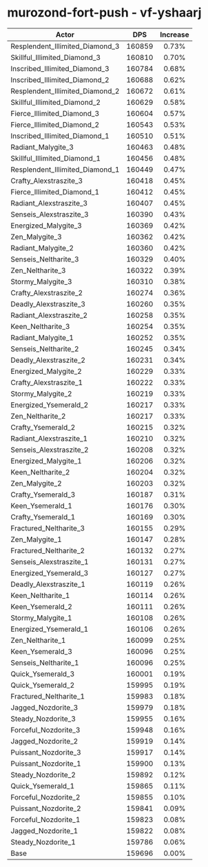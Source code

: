 # murozond-fort-push - vf-yshaarj
| Actor | DPS | Increase |
|---|:---:|:---:|
|Resplendent_Illimited_Diamond_3|160859|0.73%|
|Skillful_Illimited_Diamond_3|160810|0.70%|
|Inscribed_Illimited_Diamond_3|160784|0.68%|
|Inscribed_Illimited_Diamond_2|160688|0.62%|
|Resplendent_Illimited_Diamond_2|160672|0.61%|
|Skillful_Illimited_Diamond_2|160629|0.58%|
|Fierce_Illimited_Diamond_3|160604|0.57%|
|Fierce_Illimited_Diamond_2|160543|0.53%|
|Inscribed_Illimited_Diamond_1|160510|0.51%|
|Radiant_Malygite_3|160463|0.48%|
|Skillful_Illimited_Diamond_1|160456|0.48%|
|Resplendent_Illimited_Diamond_1|160449|0.47%|
|Crafty_Alexstraszite_3|160418|0.45%|
|Fierce_Illimited_Diamond_1|160412|0.45%|
|Radiant_Alexstraszite_3|160407|0.45%|
|Senseis_Alexstraszite_3|160390|0.43%|
|Energized_Malygite_3|160369|0.42%|
|Zen_Malygite_3|160362|0.42%|
|Radiant_Malygite_2|160360|0.42%|
|Senseis_Neltharite_3|160329|0.40%|
|Zen_Neltharite_3|160322|0.39%|
|Stormy_Malygite_3|160310|0.38%|
|Crafty_Alexstraszite_2|160274|0.36%|
|Deadly_Alexstraszite_3|160260|0.35%|
|Radiant_Alexstraszite_2|160258|0.35%|
|Keen_Neltharite_3|160254|0.35%|
|Radiant_Malygite_1|160252|0.35%|
|Senseis_Neltharite_2|160245|0.34%|
|Deadly_Alexstraszite_2|160231|0.34%|
|Energized_Malygite_2|160229|0.33%|
|Crafty_Alexstraszite_1|160222|0.33%|
|Stormy_Malygite_2|160219|0.33%|
|Energized_Ysemerald_2|160217|0.33%|
|Zen_Neltharite_2|160217|0.33%|
|Crafty_Ysemerald_2|160215|0.32%|
|Radiant_Alexstraszite_1|160210|0.32%|
|Senseis_Alexstraszite_2|160208|0.32%|
|Energized_Malygite_1|160206|0.32%|
|Keen_Neltharite_2|160204|0.32%|
|Zen_Malygite_2|160203|0.32%|
|Crafty_Ysemerald_3|160187|0.31%|
|Keen_Ysemerald_1|160176|0.30%|
|Crafty_Ysemerald_1|160169|0.30%|
|Fractured_Neltharite_3|160155|0.29%|
|Zen_Malygite_1|160147|0.28%|
|Fractured_Neltharite_2|160132|0.27%|
|Senseis_Alexstraszite_1|160131|0.27%|
|Energized_Ysemerald_3|160127|0.27%|
|Deadly_Alexstraszite_1|160119|0.26%|
|Keen_Neltharite_1|160114|0.26%|
|Keen_Ysemerald_2|160111|0.26%|
|Stormy_Malygite_1|160108|0.26%|
|Energized_Ysemerald_1|160106|0.26%|
|Zen_Neltharite_1|160099|0.25%|
|Keen_Ysemerald_3|160096|0.25%|
|Senseis_Neltharite_1|160096|0.25%|
|Quick_Ysemerald_3|160001|0.19%|
|Quick_Ysemerald_2|159995|0.19%|
|Fractured_Neltharite_1|159983|0.18%|
|Jagged_Nozdorite_3|159979|0.18%|
|Steady_Nozdorite_3|159955|0.16%|
|Forceful_Nozdorite_3|159948|0.16%|
|Jagged_Nozdorite_2|159919|0.14%|
|Puissant_Nozdorite_3|159917|0.14%|
|Puissant_Nozdorite_1|159900|0.13%|
|Steady_Nozdorite_2|159892|0.12%|
|Quick_Ysemerald_1|159865|0.11%|
|Forceful_Nozdorite_2|159855|0.10%|
|Puissant_Nozdorite_2|159841|0.09%|
|Forceful_Nozdorite_1|159823|0.08%|
|Jagged_Nozdorite_1|159822|0.08%|
|Steady_Nozdorite_1|159786|0.06%|
|Base|159696|0.00%|
